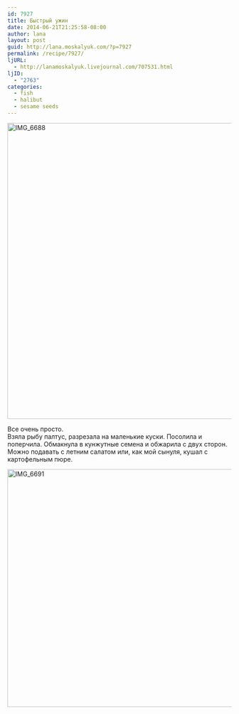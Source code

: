 ```yaml
---
id: 7927
title: Быстрый ужин
date: 2014-06-21T21:25:58-08:00
author: lana
layout: post
guid: http://lana.moskalyuk.com/?p=7927
permalink: /recipe/7927/
ljURL:
  - http://lanamoskalyuk.livejournal.com/707531.html
ljID:
  - "2763"
categories:
  - fish
  - halibut
  - sesame seeds
---
```

<img loading="lazy" src="https://farm6.staticflickr.com/5532/14497742363_dac1a89e03_c.jpg" alt="IMG_6688" width="800" height="666" />

Все очень просто.  
Взяла рыбу палтус, разрезала на маленькие куски. Посолила и поперчила. Обмакнула в кунжутные семена и обжарила с двух сторон.  
Можно подавать с летним салатом или, как мой сынуля, кушал с картофельным пюре.

<img loading="lazy" src="https://farm6.staticflickr.com/5485/14290976279_bbfc19488f_c.jpg" alt="IMG_6691" width="800" height="535" />